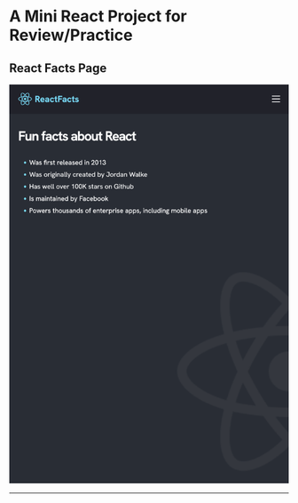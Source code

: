# A Mini React Project for Review/Practice

## React Facts Page

<img  alt="Screen Shot 1" src="./src/assets/screencap.png">
<hr />
